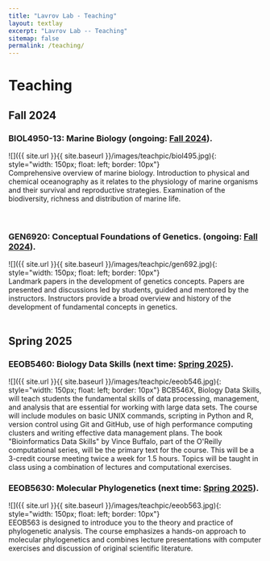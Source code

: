 ```yaml
---
title: "Lavrov Lab - Teaching"
layout: textlay
excerpt: "Lavrov Lab -- Teaching"
sitemap: false
permalink: /teaching/
---
```


# Teaching
## Fall 2024
### BIOL4950-13: Marine Biology (ongoing: [Fall 2024](https://canvas.iastate.edu/courses/113758)).
![]({{ site.url }}{{ site.baseurl }}/images/teachpic/biol495.jpg){: style="width: 150px; float: left; border: 10px"}
<br/>Comprehensive overview of marine biology. Introduction to physical and chemical oceanography as it relates to the physiology of marine organisms and their survival and reproductive strategies. Examination of the biodiversity, richness and distribution of marine life.  
<br/><br/>

### GEN6920: Conceptual Foundations of Genetics. (ongoing: [Fall 2024](https://canvas.iastate.edu/courses/113871)).
![]({{ site.url }}{{ site.baseurl }}/images/teachpic/gen692.jpg){: style="width: 150px; float: left; border: 10px"}
<br/>Landmark papers in the development of genetics concepts. Papers are presented and discussions led by students, guided and mentored by the instructors. Instructors provide a broad overview and history of the development of fundamental concepts in genetics. 
<br/><br/>

## Spring 2025
### EEOB5460: Biology Data Skills (next time: [Spring 2025](https://eeob-biodata.github.io/EEOB-BCB-546/)).
![]({{ site.url }}{{ site.baseurl }}/images/teachpic/eeob546.jpg){: style="width: 150px; float: left; border: 10px"}
BCB546X, Biology Data Skills, will teach students the fundamental skills of data processing, management, and analysis that are essential for working with large data sets.  The course will include modules on basic UNIX commands, scripting in Python and R, version control using Git and GitHub, use of high performance computing clusters and writing effective data management plans.  The book "Bioinformatics Data Skills" by Vince Buffalo, part of the O'Reilly computational series, will be the primary text for the course.  This will be a 3-credit course meeting twice a week for 1.5 hours.  Topics will be taught in class using a combination of lectures and computational exercises.  

### EEOB5630: Molecular Phylogenetics (next time: [Spring 2025](https://isu-molphyl.github.io/EEOB563/)).
![]({{ site.url }}{{ site.baseurl }}/images/teachpic/eeob563.jpg){: style="width: 150px; float: left; border: 10px"}
<br/>EEOB563 is designed to introduce you to the theory and practice of phylogenetic analysis.
The course emphasizes a hands-on approach to molecular phylogenetics and combines lecture presentations with computer exercises and discussion of original scientific literature.  
<br/><br/>

<!-- ## Past
### BIOL364: Biology of Invertebrates (last time: [Fall 2023](https://canvas.iastate.edu/courses/94988)).
![]({{ site.url }}{{ site.baseurl }}/images/teachpic/biol364.png){: style="width: 150px; float: left"}
<br/>This course is an introduction to more than 97% of the animal kingdom. It is organized around 15 major higher invertebrate taxa. For each we will first learn a ground plan and then consider selected topics pertinent to the taxon. You can expect to learn about diversity, evolution, phylogeny, classification, anatomy, development, physiology, behavior, ecology, natural history, and biomechanics.  
<br/><br/> -->


 
